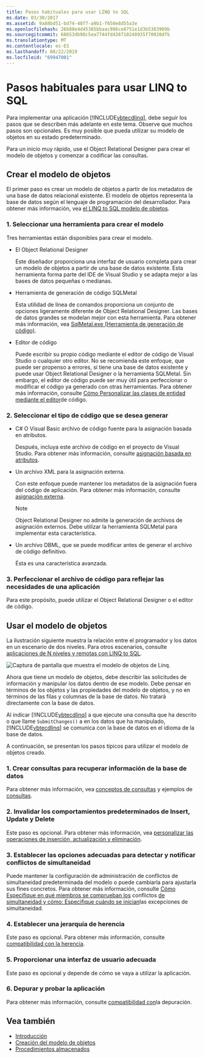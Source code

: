 ```yaml
---
title: Pasos habituales para usar LINQ to SQL
ms.date: 03/30/2017
ms.assetid: 9a88bd51-bd74-48f7-a9b1-f650e8d55a3e
ms.openlocfilehash: 26b88e4d45365bbaac986ce8751e1d3b5383909b
ms.sourcegitcommit: 68653db98c5ea7744fd438710248935f70020dfb
ms.translationtype: MT
ms.contentlocale: es-ES
ms.lasthandoff: 08/22/2019
ms.locfileid: "69947001"
---
```

# <a name="typical-steps-for-using-linq-to-sql"></a>Pasos habituales para usar LINQ to SQL
Para implementar una aplicación [!INCLUDE[vbtecdlinq](../../../../../../includes/vbtecdlinq-md.md)], debe seguir los pasos que se describen más adelante en este tema. Observe que muchos pasos son opcionales. Es muy posible que pueda utilizar su modelo de objetos en su estado predeterminado.  
  
 Para un inicio muy rápido, use el Object Relational Designer para crear el modelo de objetos y comenzar a codificar las consultas.  
  
## <a name="creating-the-object-model"></a>Crear el modelo de objetos  
 El primer paso es crear un modelo de objetos a partir de los metadatos de una base de datos relacional existente. El modelo de objetos representa la base de datos según el lenguaje de programación del desarrollador. Para obtener más información, vea [el LINQ to SQL modelo de objetos](../../../../../../docs/framework/data/adonet/sql/linq/the-linq-to-sql-object-model.md).  
  
### <a name="1-select-a-tool-to-create-the-model"></a>1. Seleccionar una herramienta para crear el modelo  
 Tres herramientas están disponibles para crear el modelo.  
  
- El Object Relational Designer  
  
     Este diseñador proporciona una interfaz de usuario completa para crear un modelo de objetos a partir de una base de datos existente. Esta herramienta forma parte del IDE de Visual Studio y se adapta mejor a las bases de datos pequeñas o medianas.  
  
- Herramienta de generación de código SQLMetal  
  
     Esta utilidad de línea de comandos proporciona un conjunto de opciones ligeramente diferente de Object Relational Designer. Las bases de datos grandes se modelan mejor con esta herramienta. Para obtener más información, vea [SqlMetal.exe (Herramienta de generación de código)](../../../../../../docs/framework/tools/sqlmetal-exe-code-generation-tool.md).  
  
- Editor de código  
  
     Puede escribir su propio código mediante el editor de código de Visual Studio o cualquier otro editor. No se recomienda este enfoque, que puede ser propenso a errores, si tiene una base de datos existente y puede usar Object Relational Designer o la herramienta SQLMetal. Sin embargo, el editor de código puede ser muy útil para perfeccionar o modificar el código ya generado con otras herramientas. Para obtener más información, consulte [Cómo Personalizar las clases de entidad mediante el editor](../../../../../../docs/framework/data/adonet/sql/linq/how-to-customize-entity-classes-by-using-the-code-editor.md)de código.  
  
### <a name="2-select-the-kind-of-code-you-want-to-generate"></a>2. Seleccionar el tipo de código que se desea generar  
  
- C# O Visual Basic archivo de código fuente para la asignación basada en atributos.  
  
     Después, incluya este archivo de código en el proyecto de Visual Studio. Para obtener más información, consulte [asignación basada en atributos](../../../../../../docs/framework/data/adonet/sql/linq/attribute-based-mapping.md).  
  
- Un archivo XML para la asignación externa.  
  
     Con este enfoque puede mantener los metadatos de la asignación fuera del código de aplicación. Para obtener más información, consulte [asignación externa](../../../../../../docs/framework/data/adonet/sql/linq/external-mapping.md).  
  
    > [!NOTE]
    > Object Relational Designer no admite la generación de archivos de asignación externos. Debe utilizar la herramienta SQLMetal para implementar esta característica.  
  
- Un archivo DBML, que se puede modificar antes de generar el archivo de código definitivo.  
  
     Ésta es una característica avanzada.  
  
### <a name="3-refine-the-code-file-to-reflect-the-needs-of-your-application"></a>3. Perfeccionar el archivo de código para reflejar las necesidades de una aplicación  
 Para este propósito, puede utilizar el Object Relational Designer o el editor de código.  
  
## <a name="using-the-object-model"></a>Usar el modelo de objetos  
 La ilustración siguiente muestra la relación entre el programador y los datos en un escenario de dos niveles. Para otros escenarios, consulte [aplicaciones de N niveles y remotas con LINQ to SQL](../../../../../../docs/framework/data/adonet/sql/linq/n-tier-and-remote-applications-with-linq-to-sql.md).  
  
 ![Captura de pantalla que muestra el modelo de objetos de Linq.](./media/the-linq-to-sql-object-model/linq-object-model-two-tier.png)  
  
 Ahora que tiene un modelo de objetos, debe describir las solicitudes de información y manipular los datos dentro de ese modelo. Debe pensar en términos de los objetos y las propiedades del modelo de objetos, y no en términos de las filas y columnas de la base de datos. No tratará directamente con la base de datos.  
  
 Al indicar [!INCLUDE[vbtecdlinq](../../../../../../includes/vbtecdlinq-md.md)] a que ejecute una consulta que ha descrito o que llame `SubmitChanges()` a en los datos que ha manipulado, [!INCLUDE[vbtecdlinq](../../../../../../includes/vbtecdlinq-md.md)] se comunica con la base de datos en el idioma de la base de datos.  
  
 A continuación, se presentan los pasos típicos para utilizar el modelo de objetos creado.  
  
### <a name="1-create-queries-to-retrieve-information-from-the-database"></a>1. Crear consultas para recuperar información de la base de datos  
 Para obtener más información, vea [conceptos de consultas](../../../../../../docs/framework/data/adonet/sql/linq/query-concepts.md) y ejemplos de [consultas](../../../../../../docs/framework/data/adonet/sql/linq/query-examples.md).  
  
### <a name="2-override-default-behaviors-for-insert-update-and-delete"></a>2. Invalidar los comportamientos predeterminados de Insert, Update y Delete  
 Este paso es opcional. Para obtener más información, vea [personalizar las operaciones de inserción, actualización y eliminación](../../../../../../docs/framework/data/adonet/sql/linq/customizing-insert-update-and-delete-operations.md).  
  
### <a name="3-set-appropriate-options-to-detect-and-report-concurrency-conflicts"></a>3. Establecer las opciones adecuadas para detectar y notificar conflictos de simultaneidad  
 Puede mantener la configuración de administración de conflictos de simultaneidad predeterminada del modelo o puede cambiarla para ajustarla sus fines concretos. Para obtener más información, consulte [Cómo Especifique en qué miembros se comprueban los](../../../../../../docs/framework/data/adonet/sql/linq/how-to-specify-which-members-are-tested-for-concurrency-conflicts.md) conflictos [de simultaneidad y cómo: Especifique cuándo se inician](../../../../../../docs/framework/data/adonet/sql/linq/how-to-specify-when-concurrency-exceptions-are-thrown.md)las excepciones de simultaneidad.  
  
### <a name="4-establish-an-inheritance-hierarchy"></a>4. Establecer una jerarquía de herencia  
 Este paso es opcional. Para obtener más información, consulte [compatibilidad con la herencia](../../../../../../docs/framework/data/adonet/sql/linq/inheritance-support.md).  
  
### <a name="5-provide-an-appropriate-user-interface"></a>5. Proporcionar una interfaz de usuario adecuada  
 Este paso es opcional y depende de cómo se vaya a utilizar la aplicación.  
  
### <a name="6-debug-and-test-your-application"></a>6. Depurar y probar la aplicación  
 Para obtener más información, consulte [compatibilidad con](../../../../../../docs/framework/data/adonet/sql/linq/debugging-support.md)la depuración.  
  
## <a name="see-also"></a>Vea también

- [Introducción](../../../../../../docs/framework/data/adonet/sql/linq/getting-started.md)
- [Creación del modelo de objetos](../../../../../../docs/framework/data/adonet/sql/linq/creating-the-object-model.md)
- [Procedimientos almacenados](../../../../../../docs/framework/data/adonet/sql/linq/stored-procedures.md)
